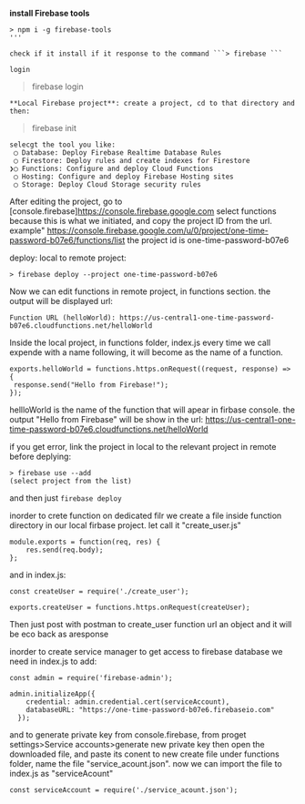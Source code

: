 **install Firebase tools**

```
> npm i -g firebase-tools
'''

check if it install if it response to the command ```> firebase ```

login
```
> firebase login
```
**Local Firebase project**: create a project, cd to that directory and then:
```
>firebase init
```
selecgt the tool you like:
 ◯ Database: Deploy Firebase Realtime Database Rules
 ◯ Firestore: Deploy rules and create indexes for Firestore
❯◯ Functions: Configure and deploy Cloud Functions
 ◯ Hosting: Configure and deploy Firebase Hosting sites
 ◯ Storage: Deploy Cloud Storage security rules
```

After editing the project, go to [console.firebase]<https://console.firebase.google.com>  select functions 
because this is what we initiated, and copy the project ID from the url.
example" https://console.firebase.google.com/u/0/project/one-time-password-b07e6/functions/list
the project id is one-time-password-b07e6

deploy: local to remote project:
```
> firebase deploy --project one-time-password-b07e6
```

Now we can edit functions in remote project, in functions section.
the output will be displayed url:
```
Function URL (helloWorld): https://us-central1-one-time-password-b07e6.cloudfunctions.net/helloWorld
```

Inside the local project, in functions folder, index.js
every time we call expende with a name following, it will become as the name of a function.
```
exports.helloWorld = functions.https.onRequest((request, response) => {
 response.send("Hello from Firebase!");
});
```
hellloWorld is the name of the function that will apear in firbase console. the output "Hello from Firebase"
will be show in the url: https://us-central1-one-time-password-b07e6.cloudfunctions.net/helloWorld

if you get error, link the project in local to the relevant project in remote before deplying:
```
> firebase use --add
(select project from the list)
```
and then just ```firebase deploy```

inorder to crete function on dedicated filr we create a file inside function directory in our local firbase project.
let call it "create_user.js"
```
module.exports = function(req, res) {
    res.send(req.body);
};
```
and in index.js:
```
const createUser = require('./create_user');
```
```
exports.createUser = functions.https.onRequest(createUser);

```
Then just post with postman to create_user function url an object and it will be eco back as aresponse

inorder to create service manager to get access to firebase database we need in index.js to add:
```
const admin = require('firebase-admin');

admin.initializeApp({
    credential: admin.credential.cert(serviceAccount),
    databaseURL: "https://one-time-password-b07e6.firebaseio.com"
  });
```
and to generate private key from console.firebase, from proget settings>Service accounts>generate new private key
then open the downloaded file, and paste its conent to new create file under functions folder, name the file "service_acount.json".
now we can import the file to index.js as "serviceAcount"
```
const serviceAccount = require('./service_acount.json');
```
